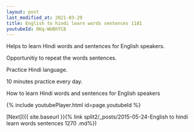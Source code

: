 ```yaml
---
layout: post
last_modified_at: 2021-03-29
title: English to hindi learn words sentences 1181 
youtubeId: 0Kq-WUBhTC8
---
```

 
 
Helps to learn Hindi words and sentences for English speakers.

Opportunitiy to repeat the words sentences. 

Practice Hindi language. 
 
10 minutes practice every day. 
 
How to learn Hindi words and sentences for English speakers 
 
{% include youtubePlayer.html id=page.youtubeId %}
 
 
[Next]({{ site.baseurl }}{% link  split2/_posts/2015-05-24-English to hindi learn words sentences 1270 .md%})
 
